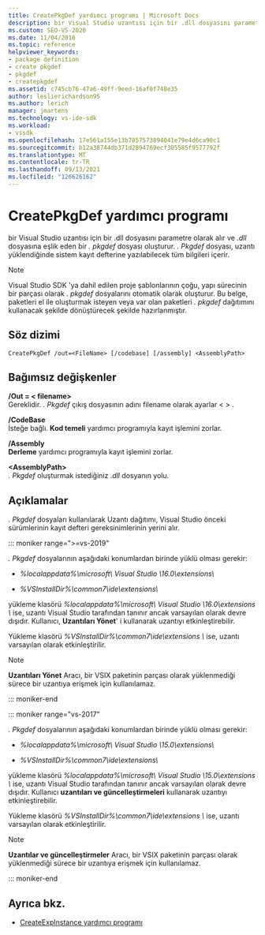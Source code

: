 ```yaml
---
title: CreatePkgDef yardımcı programı | Microsoft Docs
description: bir Visual Studio uzantısı için bir .dll dosyasını parametre olarak alan ve .dll dosyasına eşlik eden bir. pkgdef dosyası oluşturan CreatePkgDef yardımcı programı hakkında bilgi edinin.
ms.custom: SEO-VS-2020
ms.date: 11/04/2016
ms.topic: reference
helpviewer_keywords:
- package definition
- create pkgdef
- pkgdef
- createpkgdef
ms.assetid: c745cb76-47a6-49ff-9eed-16af0f748e35
author: leslierichardson95
ms.author: lerich
manager: jmartens
ms.technology: vs-ide-sdk
ms.workload:
- vssdk
ms.openlocfilehash: 17e561a155e13b7857573894041e79e4d6ca90c1
ms.sourcegitcommit: b12a38744db371d2894769ecf305585f9577792f
ms.translationtype: MT
ms.contentlocale: tr-TR
ms.lasthandoff: 09/13/2021
ms.locfileid: "126626162"
---
```

# <a name="createpkgdef-utility"></a>CreatePkgDef yardımcı programı
bir Visual Studio uzantısı için bir .dll dosyasını parametre olarak alır ve *.dll* dosyasına eşlik eden bir *. pkgdef* dosyası oluşturur. *. Pkgdef* dosyası, uzantı yüklendiğinde sistem kayıt defterine yazılabilecek tüm bilgileri içerir.

> [!NOTE]
> Visual Studio SDK 'ya dahil edilen proje şablonlarının çoğu, yapı sürecinin bir parçası olarak *. pkgdef* dosyalarını otomatik olarak oluşturur. Bu belge, paketleri el ile oluşturmak isteyen veya var olan paketleri *. pkgdef*  dağıtımını kullanacak şekilde dönüştürecek şekilde hazırlanmıştır.

## <a name="syntax"></a>Söz dizimi

```
CreatePkgDef /out=<FileName> [/codebase] [/assembly] <AssemblyPath>
```

## <a name="arguments"></a>Bağımsız değişkenler
**/Out = &lt; filename&gt;**\
Gereklidir. *. Pkgdef* çıkış dosyasının adını filename olarak ayarlar &lt; &gt; .

**/CodeBase**\
İsteğe bağlı. **Kod temeli** yardımcı programıyla kayıt işlemini zorlar.

**/Assembly**\
**Derleme** yardımcı programıyla kayıt işlemini zorlar.

**&lt;AssemblyPath&gt;**\
*. Pkgdef* oluşturmak istediğiniz *.dll* dosyanın yolu.

## <a name="remarks"></a>Açıklamalar
*. Pkgdef* dosyaları kullanılarak Uzantı dağıtımı, Visual Studio önceki sürümlerinin kayıt defteri gereksinimlerinin yerini alır.

::: moniker range=">=vs-2019"

*. Pkgdef* dosyalarının aşağıdaki konumlardan birinde yüklü olması gerekir:

- *%localappdata%\microsoft\ Visual Studio \16.0\extensions\\*

- *%VSInstallDir%\common7\ide\extensions\\*

yükleme klasörü *%localappdata%\microsoft\ Visual Studio \16.0\extensions \\* ise, uzantı Visual Studio tarafından tanınır ancak varsayılan olarak devre dışıdır. Kullanıcı, **Uzantıları Yönet**' i kullanarak uzantıyı etkinleştirebilir.

Yükleme klasörü *%VSInstallDir%\common7\ide\extensions \\* ise, uzantı varsayılan olarak etkinleştirilir.

> [!NOTE]
> **Uzantıları Yönet** Aracı, bir VSIX paketinin parçası olarak yüklenmediği sürece bir uzantıya erişmek için kullanılamaz.

::: moniker-end

::: moniker range="vs-2017"

*. Pkgdef* dosyalarının aşağıdaki konumlardan birinde yüklü olması gerekir:

- *%localappdata%\microsoft\ Visual Studio \15.0\extensions\\*

- *%VSInstallDir%\common7\ide\extensions\\*

yükleme klasörü *%localappdata%\microsoft\ Visual Studio \15.0\extensions \\* ise, uzantı Visual Studio tarafından tanınır ancak varsayılan olarak devre dışıdır. Kullanıcı **uzantıları ve güncelleştirmeleri** kullanarak uzantıyı etkinleştirebilir.

Yükleme klasörü *%VSInstallDir%\common7\ide\extensions \\* ise, uzantı varsayılan olarak etkinleştirilir.

> [!NOTE]
> **Uzantılar ve güncelleştirmeler** Aracı, bir VSIX paketinin parçası olarak yüklenmediği sürece bir uzantıya erişmek için kullanılamaz.

::: moniker-end

## <a name="see-also"></a>Ayrıca bkz.
- [CreateExpInstance yardımcı programı](../../extensibility/internals/createexpinstance-utility.md)
